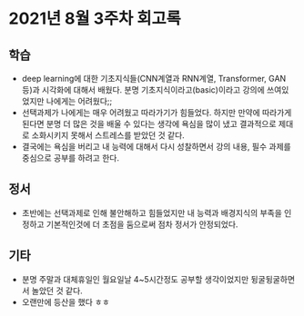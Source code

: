 <!--
변셩운 마스터님께서 회고록에 대한 기록을 하면서 남과 비교하지 않고 과거의 자신과 비교하면서 학습하는게 좋다고 추천하셔서 한번 적어보려고 한다.

아래는 슬랙에서 마스터님께서 말한 내용이다.

여러분들이 어떤 사람인지, 오늘 한번 작성해보세요. 나는 어떤 사람이고, 왜 이 과정에 참여했는지, 그리고 나는 어떤 사람이 되고 싶고, 어떤 분야에서 일을 하고싶은지. 내가 현재 알고 있는 지식은 무엇인지?

이 부분을 기반으로 매달 회고해보세요. 이 부분의 변화가 있는지, 어떤 지식이 늘었는지?

살다보면 비교를 하게 되는데, 타인과 비교하는 것보단 과거의 나와 비교를 하면 좋을 것 같습니다. 
-->

# 2021년 8월 3주차 회고록

## 학습 
* deep learning에 대한 기초지식들(CNN계열과 RNN계열, Transformer, GAN 등)과 시각화에 대해서 배웠다. 분명 기초지식이라고(basic)이라고 강의에 쓰여있었지만 나에게는 어려웠다;; 
* 선택과제가 나에게는 매우 어려웠고 따라가기가 힘들었다. 하지만 만약에 따라가게 된다면 분명 더 많은 것을 배울 수 있다는 생각에 욕심을 많이 냈고 결과적으로 제대로 소화시키지 못해서 스트레스를 받았던 것 같다.
* 결국에는 욕심을 버리고 내 능력에 대해서 다시 성찰하면서 강의 내용, 필수 과제를 중심으로 공부를 하려고 한다.

## 정서 

* 초반에는 선택과제로 인해 불안해하고 힘들었지만 내 능력과 배경지식의 부족을 인정하고 기본적인것에 더 초점을 둠으로써 점차 정서가 안정되었다.

## 기타
* 분명 주말과 대체휴일인 월요일날 4~5시간정도 공부할 생각이었지만 뒹굴뒹굴하면서 놀았던 것 같다.
* 오랜만에 등산을 했다 ㅎㅎ